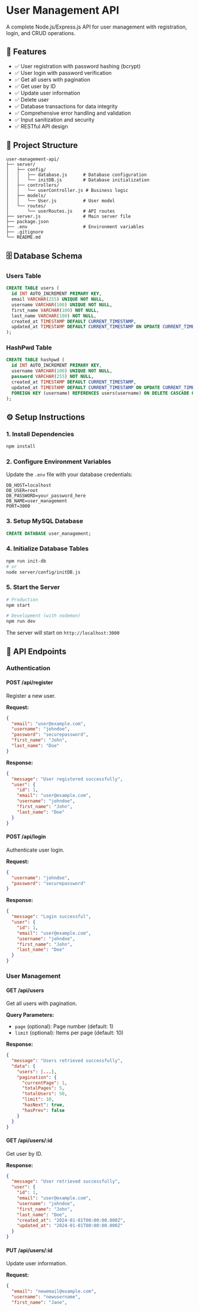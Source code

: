 # User Management API

A complete Node.js/Express.js API for user management with registration, login, and CRUD operations.

## 🚀 Features

- ✅ User registration with password hashing (bcrypt)
- ✅ User login with password verification
- ✅ Get all users with pagination
- ✅ Get user by ID
- ✅ Update user information
- ✅ Delete user
- ✅ Database transactions for data integrity
- ✅ Comprehensive error handling and validation
- ✅ Input sanitization and security
- ✅ RESTful API design

## 📁 Project Structure

```
user-management-api/
├── server/
│   ├── config/
│   │   ├── database.js      # Database configuration
│   │   └── initDB.js        # Database initialization
│   ├── controllers/
│   │   └── userController.js # Business logic
│   ├── models/
│   │   └── User.js          # User model
│   └── routes/
│       └── userRoutes.js    # API routes
├── server.js                # Main server file
├── package.json
├── .env                     # Environment variables
├── .gitignore
└── README.md
```

## 🗄️ Database Schema

### Users Table
```sql
CREATE TABLE users (
  id INT AUTO_INCREMENT PRIMARY KEY,
  email VARCHAR(255) UNIQUE NOT NULL,
  username VARCHAR(100) UNIQUE NOT NULL,
  first_name VARCHAR(100) NOT NULL,
  last_name VARCHAR(100) NOT NULL,
  created_at TIMESTAMP DEFAULT CURRENT_TIMESTAMP,
  updated_at TIMESTAMP DEFAULT CURRENT_TIMESTAMP ON UPDATE CURRENT_TIMESTAMP
);
```

### HashPwd Table
```sql
CREATE TABLE hashpwd (
  id INT AUTO_INCREMENT PRIMARY KEY,
  username VARCHAR(100) UNIQUE NOT NULL,
  password VARCHAR(255) NOT NULL,
  created_at TIMESTAMP DEFAULT CURRENT_TIMESTAMP,
  updated_at TIMESTAMP DEFAULT CURRENT_TIMESTAMP ON UPDATE CURRENT_TIMESTAMP,
  FOREIGN KEY (username) REFERENCES users(username) ON DELETE CASCADE ON UPDATE CASCADE
);
```

## ⚙️ Setup Instructions

### 1. Install Dependencies
```bash
npm install
```

### 2. Configure Environment Variables
Update the `.env` file with your database credentials:
```env
DB_HOST=localhost
DB_USER=root
DB_PASSWORD=your_password_here
DB_NAME=user_management
PORT=3000
```

### 3. Setup MySQL Database
```sql
CREATE DATABASE user_management;
```

### 4. Initialize Database Tables
```bash
npm run init-db
# or
node server/config/initDB.js
```

### 5. Start the Server
```bash
# Production
npm start

# Development (with nodemon)
npm run dev
```

The server will start on `http://localhost:3000`

## 📡 API Endpoints

### Authentication

#### POST /api/register
Register a new user.

**Request:**
```json
{
  "email": "user@example.com",
  "username": "johndoe",
  "password": "securepassword",
  "first_name": "John",
  "last_name": "Doe"
}
```

**Response:**
```json
{
  "message": "User registered successfully",
  "user": {
    "id": 1,
    "email": "user@example.com",
    "username": "johndoe",
    "first_name": "John",
    "last_name": "Doe"
  }
}
```

#### POST /api/login
Authenticate user login.

**Request:**
```json
{
  "username": "johndoe",
  "password": "securepassword"
}
```

**Response:**
```json
{
  "message": "Login successful",
  "user": {
    "id": 1,
    "email": "user@example.com",
    "username": "johndoe",
    "first_name": "John",
    "last_name": "Doe"
  }
}
```

### User Management

#### GET /api/users
Get all users with pagination.

**Query Parameters:**
- `page` (optional): Page number (default: 1)
- `limit` (optional): Items per page (default: 10)

**Response:**
```json
{
  "message": "Users retrieved successfully",
  "data": {
    "users": [...],
    "pagination": {
      "currentPage": 1,
      "totalPages": 5,
      "totalUsers": 50,
      "limit": 10,
      "hasNext": true,
      "hasPrev": false
    }
  }
}
```

#### GET /api/users/:id
Get user by ID.

**Response:**
```json
{
  "message": "User retrieved successfully",
  "user": {
    "id": 1,
    "email": "user@example.com",
    "username": "johndoe",
    "first_name": "John",
    "last_name": "Doe",
    "created_at": "2024-01-01T00:00:00.000Z",
    "updated_at": "2024-01-01T00:00:00.000Z"
  }
}
```

#### PUT /api/users/:id
Update user information.

**Request:**
```json
{
  "email": "newemail@example.com",
  "username": "newusername",
  "first_name": "Jane",
